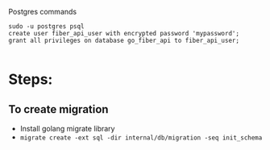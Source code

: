 Postgres commands

```
sudo -u postgres psql
create user fiber_api_user with encrypted password 'mypassword';
grant all privileges on database go_fiber_api to fiber_api_user;


```

# Steps:
## To create migration
- Install golang migrate library
- `migrate create -ext sql -dir internal/db/migration -seq init_schema` 